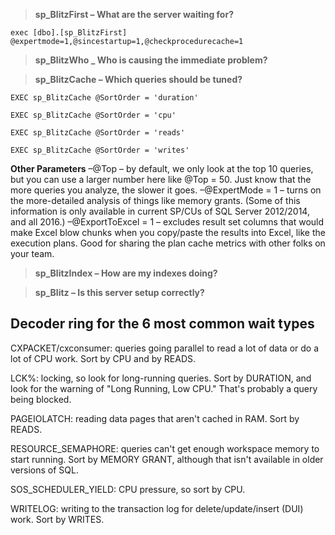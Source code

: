 > **sp_BlitzFirst – What are the server waiting for?**
```
exec [dbo].[sp_BlitzFirst] @expertmode=1,@sincestartup=1,@checkprocedurecache=1
```

> **sp_BlitzWho _ Who is causing the immediate problem?**


> **sp_BlitzCache – Which queries should be tuned?**
```
EXEC sp_BlitzCache @SortOrder = 'duration'
```
```
EXEC sp_BlitzCache @SortOrder = 'cpu'
```
```
EXEC sp_BlitzCache @SortOrder = 'reads'
```
```
EXEC sp_BlitzCache @SortOrder = 'writes'
```
**Other Parameters**
–@Top – by default, we only look at the top 10 queries, but you can use a larger number here like @Top = 50. Just know that the more queries you analyze, the slower it goes.
–@ExpertMode = 1 – turns on the more-detailed analysis of things like memory grants. (Some of this information is only available in current SP/CUs of SQL Server 2012/2014, and all 2016.)
–@ExportToExcel = 1 – excludes result set columns that would make Excel blow chunks when you copy/paste the results into Excel, like the execution plans. Good for sharing the plan cache metrics with other folks on your team.

> **sp_BlitzIndex – How are my indexes doing?**

> **sp_Blitz – Is this server setup correctly?**




## Decoder ring for the 6 most common wait types

>
CXPACKET/cxconsumer: queries going parallel to read a lot of data or do a lot of CPU work.
Sort by CPU and by READS.

LCK%: locking, so look for long-running queries. Sort by DURATION, and look for
the warning of "Long Running, Low CPU." That's probably a query being blocked.

PAGEIOLATCH: reading data pages that aren't cached in RAM. Sort by READS.

RESOURCE_SEMAPHORE: queries can't get enough workspace memory to start running.
Sort by MEMORY GRANT, although that isn't available in older versions of SQL.

SOS_SCHEDULER_YIELD: CPU pressure, so sort by CPU.

WRITELOG: writing to the transaction log for delete/update/insert (DUI) work.
Sort by WRITES.
>